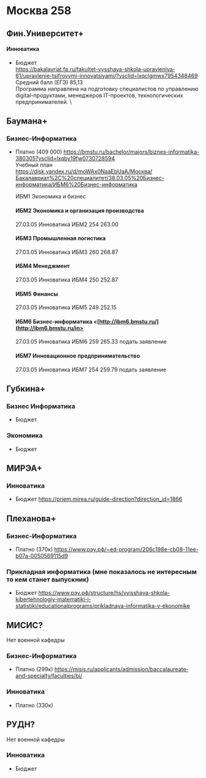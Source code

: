 # Москва 258


## Фин.Университет+

#### Инноватика

- Бюджет\
  <https://bakalavriat.fa.ru/fakultet-vysshaya-shkola-upravleniya-61/upravlenie-tsifrovymi-innovatsiyami/?ysclid=lxqclgmwx7954348469>\
Средний балл (ЕГЭ) 85,13\
Программа направлена на подготовку специалистов по управлению digital-продуктами, менеджеров IT-проектов, технологических предпринимателей. \


## Баумана+

### Бизнес-Информатика 

- Платно (409 000)
  <https://bmstu.ru/bachelor/majors/biznes-informatika-380305?ysclid=lxqby19fw0730728594>\
  Учебный план\
  <https://disk.yandex.ru/d/moWAx0NaaEbUaA/Москва/Бакалавриат%2C%20специалитет/38.03.05%20Бизнес-информатика/ИБМ6%20Бизнес-информатика>

  ИБМ1 Экономика и бизнес
  #### ИБМ2 Экономика и организация производства
    27.03.05 Инноватика	ИБМ2	254	263.00	
  #### ИБМ3 Промышленная логистика
    27.03.05 Инноватика	ИБМ3	260	268.87	
  #### ИБМ4 Менеджмент
    27.03.05 Инноватика	ИБМ4	250	252.87
  #### ИБМ5 Финансы
    27.03.05 Инноватика	ИБМ5	249	252.15	
  #### ИБМ6 Бизнес-информатика <[http://ibm6.bmstu.ru/](http://ibm6.bmstu.ru/in>
    27.03.05 Инноватика	ИБМ6	259	265.33 подать заявление
  #### ИБМ7 Инновационное предпринимательство
    27.03.05 Инноватика	ИБМ7	254	259.79	подать заявление

  
  	
  
  	
  
## Губкина+

### Бизнес Информатика

- Бюджет

### Экономика

- Бюджет

## МИРЭА+

### Инноватика

- Бюджет
  <https://priem.mirea.ru/guide-direction?direction_id=1866>

## Плеханова+

### Бизнес-Информатика 

- Платно (370к)
  <https://www.рэу.рф/~ed-program/206c198e-cb08-11ee-b07a-0050569115d9>

### Прикладная информатика (мне показалось не интересным то кем станет выпускник)

- Бюджет
  <https://www.рэу.рф/structure/hs/vyisshaya-shkola-kibertehnologiy-matematiki-i-statistiki/educationalprograms/prikladnaya-informatika-v-ekonomike>

## МИСИС?
Нет военной кафедры

### Бизнес-Информатика 

- Платно (299к)
<https://misis.ru/applicants/admission/baccalaureate-and-specialty/faculties/bi/>

### Инноватика 

- Платно (330к)

## РУДН?
Нет военной кафедры

### Инноватика
- Бюджет


